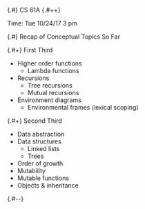 
{.#} CS 61A
{.#++}

Time: Tue 10/24/17 3 pm

{.#} Recap of Conceptual Topics So Far

{.#+} First Third

- Higher order functions
  - Lambda functions
- Recursions
  - Tree recursions
  - Mutual recursions
- Environment diagrams
  - Environmental frames (lexical scoping)

{.#+} Second Third

- Data abstraction
- Data structures
  - Linked lists
  - Trees
- Order of growth
- Mutability
- Mutable functions
- Objects & inheritance

{.#--}

